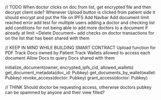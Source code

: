 // TODO
When doctor clicks on doc from list, get encrypted file and then decrypt client side?
Whenever Upload button is clicked from patient side it should encrypt and put the file on IPFS
Add Navbar
Add document limit reached error
add test for multiple users adding a doctor and checking list
add conditions for not being able to add more doctors to a document if already at limit
~Delete Document~
add checks on doctor transactions for on the list that has been shared with them


// KEEP IN MIND WHILE BUILDING SMART CONTRACT
Upload function for PDF
Track Docs owned by Patient
Track Wallets allowed to access each document
Allow Docs to query Docs shared with them

initialize_document(owner, encrypted_ipfs_cid, allowed_wallets)
get_document_metadata(doc_id: Pubkey)
get_documents_by_wallet(wallet: Pubkey)
revoke_access(doctor: Pubkey)
grant_access(doctor: Pubkey)

// THINK
Should doctor be requesting access, otherwise doctors pubkey can be spammed by anyone and their view filled? 